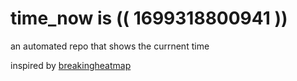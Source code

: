 # time_now is (( 1699318800941 ))

an automated repo that shows the currnent time

inspired by [breakingheatmap](https://github.com/breakingheatmap/breakingheatmap)